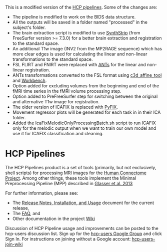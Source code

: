 This is a modified version of the [HCP pipelines][HCPpipelines]. Some of the changes are:
* The pipeline is modified to work on the BIDS data structure.
* All the outputs will be saved in a folder named "processed" in the subject's folder.
* The brain extraction script is modified to use [SynthStrip][synthstrip] (from FreeSurfer version >= 7.3.0) for a better brain extraction and registration to the standard space.
* An additional T1w image (INV2 from the MP2RAGE sequence) which has more clear edges is used for calculating the linear and non-linear transformations to the standard space.
* FSL FLIRT and FNIRT were replaced with [ANTs][ants] for the linear and non-linear registration. 
* ANTs transformations converted to the FSL format using [c3d_affine_tool][c3d_affine] and [Workbench][wb].
* Option added for excluding volumes from the beginning and end of the fMRI time series in the fMRI volume processing step.
* Option added to PreFreeSurfer step for switching between the original and alternative T1w image for registration.
* The older version of ICAFIX is replaced with [PyFIX][pyfix].
* Movement regressor plots will be generated for each task in in their ICA folder.
* Added the IcaFixMelodicOnlyProcessingBatch.sh script to run ICAFIX only for the melodic output when we want to train our own model and use it for ICAFIX classification and cleaning.

# HCP Pipelines 

The HCP Pipelines product is a set of tools (primarily, but not exclusively,
shell scripts) for processing MRI images for the [Human Connectome Project][HCP]. 
Among other things, these tools implement the Minimal Preprocessing Pipeline 
(MPP) described in [Glasser et al. 2013][GlasserEtAl]

For further information, please see:

* The [Release Notes, Installation, and Usage][release-install-use] document
  for the current release,
* The [FAQ][FAQ], and
* Other documentation in the project [Wiki][wiki]

Discussion of HCP Pipeline usage and improvements can be posted to the 
hcp-users discussion list. Sign up for the [hcp-users Google Group]
and click Sign In. For instructions on joining without a Google account: [hcp-users-join-wiki]


<!-- References -->

[HCP]: http://www.humanconnectome.org
[GlasserEtAl]: http://www.ncbi.nlm.nih.gov/pubmed/23668970
[release-install-use]: https://github.com/Washington-University/HCPpipelines/wiki/Installation-and-Usage-Instructions
[FAQ]: https://github.com/Washington-University/Pipelines/wiki/FAQ
[wiki]: https://github.com/Washington-University/Pipelines/wiki
[hcp-users Google Group]: https://groups.google.com/u/2/a/humanconnectome.org/g/hcp-users
[hcp-users-join-wiki]: https://wiki.humanconnectome.org/pages/viewpage.action?pageId=140509193
[synthstrip]: https://surfer.nmr.mgh.harvard.edu/docs/synthstrip/
[HCPpipelines]: https://github.com/Washington-University/HCPpipelines
[ants]: https://github.com/ANTsX/ANTsPy
[c3d_affine]: https://github.com/pyushkevich/c3d/tree/master
[wb]: https://www.humanconnectome.org/software/workbench-command/-convert-warpfield
[pyfix]: https://git.fmrib.ox.ac.uk/fsl/pyfix